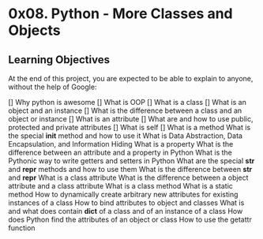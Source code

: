 # 0x08. Python - More Classes and Objects

## Learning Objectives
At the end of this project, you are expected to be able to explain to anyone, without the help of Google:

[] Why python is awesome
[] What is OOP
[] What is a class
[] What is an object and an instance
[] What is the difference between a class and an object or instance
[] What is an attribute
[] What are and how to use public, protected and private attributes
[] What is self
[] What is a method
What is the special __init__ method and how to use it
What is Data Abstraction, Data Encapsulation, and Information Hiding
What is a property
What is the difference between an attribute and a property in Python
What is the Pythonic way to write getters and setters in Python
What are the special __str__ and __repr__ methods and how to use them
What is the difference between __str__ and __repr__
What is a class attribute
What is the difference between a object attribute and a class attribute
What is a class method
What is a static method
How to dynamically create arbitrary new attributes for existing instances of a class
How to bind attributes to object and classes
What is and what does contain __dict__ of a class and of an instance of a class
How does Python find the attributes of an object or class
How to use the getattr function